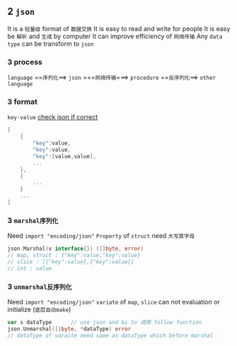 ## 2 `json` 
It is a `轻量级` format of `数据交换` 
It is easy to read and write for people
It is easy be `解析` and `生成` by computer
It can improve efficiency of `网络传输` 
Any `data type` can be transform to `json` 

### 3  process
`language`  ==`序列化`==>  `json`  ===`网络传输`===>  `procedure`  ==`反序列化`==>  `other language`


### 3  format
`key-value` 
[check json if correct](https://www.json.cn/) 

```go
[
	{
		"key":value,
		"key":value,
		"key":[value,value],
		...
	},
	{
		...
	}
	...
]
```


### 3  `marshal序列化` 
Need `import "encoding/json"` 
`Property` of `struct` need `大写首字母` 

```go
json.Marshal(v interface{}) ([]byte, error)
// map, struct : {"key":value,"key":value}
// slice : [{"key":value},{"key":value}]
// int : value
```


### 3  `unmarshal反序列化` 
Need `import "encoding/json"` 
`variate` of `map`, `slice` can not evaluation or initialize (`底层自动make`)

```go
var s dataType		// use json and &s to 调用 follow function
json.Unmarshal([]byte, *dataType) error
// dataType of varaite need same as dataType which before marshal
```
